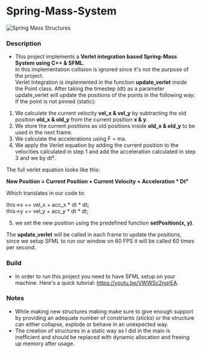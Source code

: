 # Spring-Mass-System
![Spring Mass Structures](https://github.com/ChadiHamrouni/Spring-Mass-System/assets/69485266/e295b348-d7c2-436f-b281-a8cded1e1f26)

### Description
* This project implements a **Verlet integration based Spring-Mass System using C++ & SFML**.<br>
In this implementation collision is ignored since it's not the purpose of the project.<br> 
Verlet Integration is implemented in the function **update_verlet** inside the Point class. After taking the timestep (dt) as a parameter update_verlet will update the positions of the points in the following way:<br>
If the point is not pinned (static):<br>
1. We calculate the current velocity **vel_x & vel_y** by subtracting the old position **old_x & old_y** from the current position **x & y**.
2. We store the current positions as old positions inside **old_x & old_y** to be used in the next frame.
3. We calculate the accelerations using F = ma.
4. We apply the Verlet equation by adding the current position to the velocities calculated in step 1 and add the acceleration calculated in step 3 and we by dt².

The full verlet equation looks like this:<br>

**New Position = Current Position + Current Velocity + Acceleration * Dt²**<br>

Which translates in our code to:<br>

this->x += vel_x + acc_x * dt * dt;<br>
this->y += vel_y + acc_y * dt * dt;

5. we set the new position using the predefined function **setPosition(x, y)**.<br>

The **update_verlet** will be called in each frame to update the positions, since we setup SFML to run our window on 60 FPS it will be called 60 times per second.

### Build
* In order to run this project you need to have SFML setup on your machine.
Here's a quick tutorial: https://youtu.be/VWWSc2nqrEA.

### Notes
* While making new structures making make sure to give enough support by providing an adequate number of constriants (sticks) or the structure can either collapse, explode or behave in an unexpected way.
* The creation of structures in a static way as I did in the main is inefficient and should be replaced with dynamic allocation and freeing up memory after usage. 
